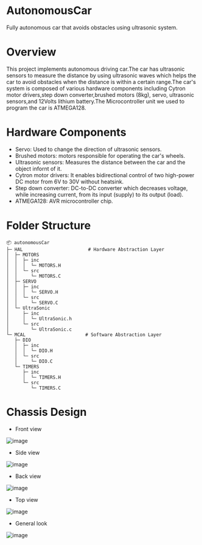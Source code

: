 # AutonomousCar
Fully autonomous car that avoids obstacles using ultrasonic system.
# Overview
This project implements autonomous driving car.The car has ultrasonic sensors to measure the distance by using ultrasonic waves which helps the car to avoid obstacles when the distance is within a certain range.The car's system is composed of various hardware components including Cytron motor drivers,step down converter,brushed motors (8kg), servo, ultrasonic sensors,and 12Volts lithium battery.The Microcontroller unit we used to program the car is ATMEGA128.
# Hardware Components
- Servo: Used to change the direction of ultrasonic sensors.
- Brushed motors: motors responsible for operating the car's wheels.
- Ultrasonic sensors: Measures the distance between the car and the object infornt of it.
- Cytron motor drivers: It enables bidirectional control of two high-power DC motor from 6V to 30V without heatsink.
- Step down converter: DC-to-DC converter which decreases voltage, while increasing current, from its input (supply) to its output (load).
- ATMEGA128: AVR microcontroller chip.
# Folder Structure
```
📦 autonomousCar
├─ HAL                        # Hardware Abstraction Layer
│  ├─ MOTORS
│  │  ├─ inc
│  │  │  └─ MOTORS.H
│  │  └─ src
│  │     └─ MOTORS.C
│  ├─ SERVO
│  │  ├─ inc
│  │  │  └─ SERVO.H
│  │  └─ src
│  │     └─ SERVO.C
│  └─ UltraSonic
│     ├─ inc
│     │  └─ UltraSonic.h
│     └─ src
│        └─ UltraSonic.c
└─ MCAL                      # Software Abstraction Layer
   ├─ DIO
   │  ├─ inc
   │  │  └─ DIO.H
   │  └─ src
   │     └─ DIO.C
   └─ TIMERS
      ├─ inc
      │  └─ TIMERS.H
      └─ src
         └─ TIMERS.C
```

# Chassis Design
- Front view

![image](https://github.com/user-attachments/assets/cf6a438e-320d-46c9-b412-efd52fb5054a)


- Side view

  
![image](https://github.com/user-attachments/assets/8634fe86-1372-40be-89a2-dc7f8688e260)


- Back view

  
![image](https://github.com/user-attachments/assets/fe439968-69c8-4eea-bd61-ba5d3c33a311)


- Top view

  
![image](https://github.com/user-attachments/assets/13198705-588c-43c8-84cb-384399ae0be3)


- General look

  
![image](https://github.com/user-attachments/assets/f411d32e-486d-49b0-aa89-8d5a19d9712d)



